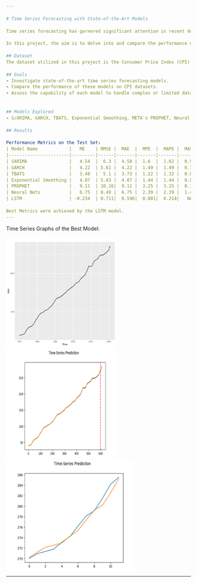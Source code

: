 ```yaml
---

# Time Series Forecasting with State-of-the-Art Models

Time series forecasting has garnered significant attention in recent decades, with researchers striving to statistically and mathematically capture patterns inherent in time series datasets. While existing models outlined in literature have demonstrated proficiency in capturing data patterns, they often struggle with complex datasets or may be ineffective with small data samples.

In this project, the aim is to delve into and compare the performance of state-of-the-art models concerning univariate Consumer Price Index (CPI) datasets sourced from the [US Bureau of Labor Statistics](https://datasource.kapsarc.org/explore/dataset/consumer-price-index4/information/). Through this investigation, we aim to assess the efficacy of various forecasting techniques in handling real-world economic data.

## Dataset
The dataset utilized in this project is the Consumer Price Index (CPI) obtained from the US Bureau of Statistics. It encompasses a time series of economic indicators, crucial for understanding inflation trends within the US economy.

## Goals
- Investigate state-of-the-art time series forecasting models.
- Compare the performance of these models on CPI datasets.
- Assess the capability of each model to handle complex or limited data scenarios.


## Models Explored
- S/ARIMA, GARCH, TBATS, Exponential Smoothing, META's PROPHET, Neural Nets, and LSTM

## Results

Performance Metrics on the Test Set:
| Model Name            |   ME    | RMSE |  MAE  |  MPE  |  MAPE |  MASE |  ACF1 |
|-----------------------|---------|------|-------|-------|-------|-------|-------|
| SARIMA                |   4.54  |  6.3 |  4.58 |  1.6  |  1.62 |  0.99 |  0.78 |
| GARCH                 |   4.22  | 5.61 |  4.22 |  1.49 |  1.49 |  0.78 |  3.58 |
| TBATS                 |   3.48  |  5.1 |  3.73 |  1.22 |  1.32 |  0.81 |  0.78 |
| Exponential Smoothing |   4.07  | 5.43 |  4.07 |  1.44 |  1.44 |  0.88 |  0.78 |
| PROPHET               |   9.11  | 10.16|  9.11 |  3.25 |  3.25 |  0.78 |   NA  |
| Neural Nets           |   6.75  | 8.49 |  6.75 |  2.39 |  2.39 |  1.47 |  0.78 |
| LSTM                  | -0.234  | 0.711|  0.596|  0.081|  0.214|   NA  |   NA  |

Best Metrics were achieved by the LSTM model.
---
```

Time Series Graphs of the Best Model:

<img src="images/image.png" alt="Image 1" width="300" height="300"> <img src="images/graph1.png" alt="Image 2" width="300" height="300"> <img src="images/graph2.png" alt="Image 3" width="350" height="300">






---
